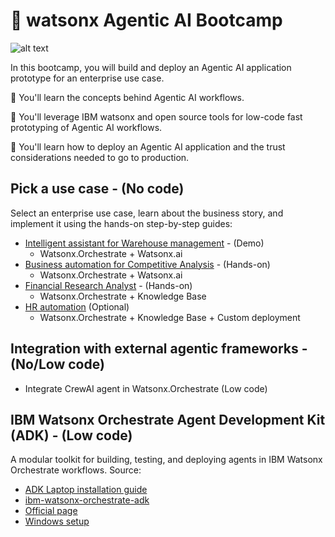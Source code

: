 # 🤖 watsonx Agentic AI Bootcamp

![alt text](/agentic-bootcamp.png)

In this bootcamp, you will build and deploy an Agentic AI application prototype for an enterprise use case.

🚀 You'll learn the concepts behind Agentic AI workflows.

🚀 You'll leverage IBM watsonx and open source tools for low-code fast prototyping of Agentic AI workflows.

🚀 You'll learn how to deploy an Agentic AI application and the trust considerations needed to go to production.

## Pick a use case  - (No code)
Select an enterprise use case, learn about the business story, and implement it using the hands-on step-by-step guides:
- [Intelligent assistant for Warehouse management](./usecases/intelligent-assistant) - (Demo)
    - Watsonx.Orchestrate + Watsonx.ai
- [Business automation for Competitive Analysis](./usecases/business-automation) - (Hands-on)
    - Watsonx.Orchestrate + Watsonx.ai
- [Financial Research Analyst](./usecases/banking-financial-research-analyst) - (Hands-on)
    - Watsonx.Orchestrate + Knowledge Base
- [HR automation](./usecases/ask-hr) (Optional)
    -  Watsonx.Orchestrate + Knowledge Base + Custom deployment


## Integration with external agentic frameworks - (No/Low code)
  - Integrate CrewAI agent in Watsonx.Orchestrate (Low code)

## IBM Watsonx Orchestrate Agent Development Kit (ADK) - (Low code)
A modular toolkit for building, testing, and deploying agents in IBM Watsonx Orchestrate workflows.
Source: 
- [ADK Laptop installation guide](https://developer.watson-orchestrate.ibm.com/getting_started/wxOde_setup)
- [ibm-watsonx-orchestrate-adk](https://github.com/ibm/ibm-watsonx-orchestrate-adk/)
- [Official page](https://developer.watson-orchestrate.ibm.com/)
- [Windows setup](https://github.com/igor-olikh/adk-installation/blob/main/windows.md)
